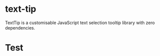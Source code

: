 # text-tip
TextTip is a customisable JavaScript text selection tooltip library with zero dependencies.

# Test
